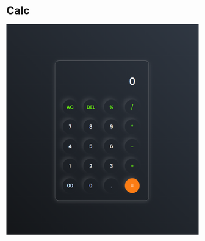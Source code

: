 # Calc

![image alt](https://github.com/Pooja-4545/Calc/blob/bcd1d335d91e8a9236f69cfbe295f6afdc8c39f2/Calc-img.png)
